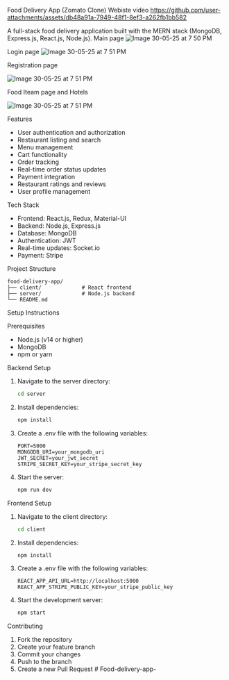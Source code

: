 Food Delivery App (Zomato Clone)
Webiste video 
https://github.com/user-attachments/assets/db48a91a-7949-48f1-8ef3-a262fb1bb582

A full-stack food delivery application built with the MERN stack (MongoDB, Express.js, React.js, Node.js).
Main page 
![Image 30-05-25 at 7 50 PM](https://github.com/user-attachments/assets/9b245527-30c1-478d-b48f-a95cbfa1fdb3)

Login page 
![Image 30-05-25 at 7 51 PM](https://github.com/user-attachments/assets/85e38de7-9f12-4ad2-99ef-b80f39a05d7e)

Registration page 

![Image 30-05-25 at 7 51 PM](https://github.com/user-attachments/assets/2c0696f7-aef8-43df-8a14-6b86a1dae191)

Food Iteam page and Hotels 

![Image 30-05-25 at 7 51 PM](https://github.com/user-attachments/assets/94f91cdd-8ce3-4482-8b36-fde32dc14004)


Features

- User authentication and authorization
- Restaurant listing and search
- Menu management
- Cart functionality
- Order tracking
- Real-time order status updates
- Payment integration
- Restaurant ratings and reviews
- User profile management

Tech Stack

- Frontend: React.js, Redux, Material-UI
- Backend: Node.js, Express.js
- Database: MongoDB
- Authentication: JWT
- Real-time updates: Socket.io
- Payment: Stripe

Project Structure

```
food-delivery-app/
├── client/             # React frontend
├── server/             # Node.js backend
└── README.md
```

Setup Instructions

Prerequisites

- Node.js (v14 or higher)
- MongoDB
- npm or yarn

Backend Setup

1. Navigate to the server directory:
   ```bash
   cd server
   ```

2. Install dependencies:
   ```bash
   npm install
   ```

3. Create a .env file with the following variables:
   ```
   PORT=5000
   MONGODB_URI=your_mongodb_uri
   JWT_SECRET=your_jwt_secret
   STRIPE_SECRET_KEY=your_stripe_secret_key
   ```

4. Start the server:
   ```bash
   npm run dev
   ```

Frontend Setup

1. Navigate to the client directory:
   ```bash
   cd client
   ```

2. Install dependencies:
   ```bash
   npm install
   ```

3. Create a .env file with the following variables:
   ```
   REACT_APP_API_URL=http://localhost:5000
   REACT_APP_STRIPE_PUBLIC_KEY=your_stripe_public_key
   ```

4. Start the development server:
   ```bash
   npm start
   ```

Contributing

1. Fork the repository
2. Create your feature branch
3. Commit your changes
4. Push to the branch
5. Create a new Pull Request # Food-delivery-app-
